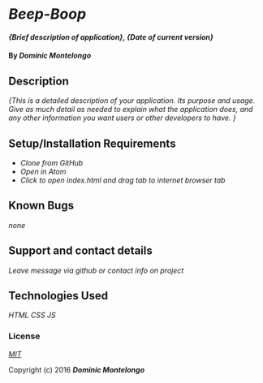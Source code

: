 # _Beep-Boop_

#### _{Brief description of application}, {Date of current version}_

#### By _**Dominic Montelongo**_

## Description

_{This is a detailed description of your application. Its purpose and usage.  Give as much detail as needed to explain what the application does, and any other information you want users or other developers to have. }_

## Setup/Installation Requirements

* _Clone from GitHub_
* _Open in Atom_
* _Click to open index.html and drag tab to internet browser tab_


## Known Bugs

_none_

## Support and contact details

_Leave message via github or contact info on project_

## Technologies Used

_HTML CSS JS_

### License

*[MIT](https://choosealicense.com/licenses/mit/)*

Copyright (c) 2016 **_Dominic Montelongo_**
